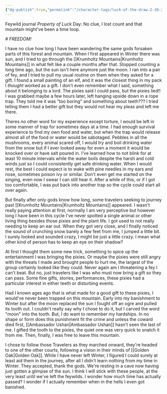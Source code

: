 ```yaml
---
{"dg-publish":true,"permalink":"/character-logs/luck-of-the-draw-2-10-24/","tags":["Plot","Campaign"]}
---
```




Feywild journal
*Property of Luck*
Day: No clue, I lost count and that mountain might've been a time loop.

*# FREEDOM!*

I have no clue how long I have been wandering the same gods forsaken parts of this forest and mountain. When I first appeared in Winter there was sun, and I tried to go through the [[Krumholtz Mountains\|Krumholtz Mountains]] in what felt like a couple months after that. Stopped counting a long time ago, but the sun isn't here anymore just the moon. I ran into a pair of fey, and I tried to pull my usual routine on them when they asked for a gift. I found a small painting of an elf, and it was the closest thing in my pack I *thought* worked as a gift. I don't even remember what I said, something about it belonging to a lord. The pixies said I could pass, but the pixies lied!! I was grabbed maybe a few hours later, left hanging upside down in a rope trap. They told me it was "too boring" and something about teeth??? I tried telling them I had a better gift but they would not hear my pleas and left me there. 

Theres no other word for my experience except torture, I would be left in some manner of trap for sometimes days at a time. I had enough survival experience to find my own food and water, but when the trap would release almost all of the food or water would be sabotaged. Pebbles in all the mushrooms, every animal scared off, I would try and boil drinking water from the snow but if I ever looked away for even a moment it would be knocked over or have salt poured in. I've learned how to not blink for at least 10 minute intervals while the water boils despite the harsh and cold winds just so I could consistently get safe drinking water. When I would rest, the best I could expect is to wake with pine needles in my ears and nose, sometimes poison ivy or similar. Don't even get me started on the singing, even now I swear I can still hear it. After a while of this, or if I got too comfortable, I was put back into another trap so the cycle could start all over again.

But finally after only gods know how long, some travelers seeking to journey past [[Krumholtz Mountains\|Krumholtz Mountains]] appeared. I wasn't really paying attention at first, normally I am very perceptive but however long I have been in this cycle I've never spotted a single animal or other living thing besides those pixies and the plant life. I got used to not really needing to keep an ear out. When they got very close, and I finally noticed the sound of crunching snow barely a few feet from me, I jumped a little bit. I surely looked and sounded crazy, I might be just a little crazy. I mean what other kind of person has to keep an eye on their shadow?

At first I thought them some new trick, something to spice up the entertainment I was bringing the pixies. Or maybe the pixies were still angry with the threats I made and brought people to hurt me, the largest of the group certainly looked like they could. Never again am I threatening a fey I can't beat. But no, just travelers like I was who must now bring a gift so they can pass. Some fine gifts, stories, performances, these pixies had a particular interest in either teeth or disturbing events.

Had I known ages ago that is what made for a good gift to these pixies, I would've never been trapped on this mountain. Early into my banishment to Winter but after the moon replaced the sun I fought off an ogre and pulled its tooth out. I couldn't really say why I chose to do it, but I carved the word "moon" into the tooth. But, I do want to remember my hardships. In no shape or form does this punishment fit the crime and unless the coward died first, [[Ambassador Ushan\|Ambassador Ushan]] hasn't seen the last of me. I gifted the tooth to the pixies, the quiet one was very quick to snatch it from me. Then, finally, I was free to leave this mountain. 

I chose to follow those Travelers as they marched onward, they're headed to one of the other courts, following a vision in their minds of [[Golden Oak\|Golden Oak]]. While I have never left Winter, I figured I could surely at least aid them in the journey, after all I didn't learn nothing from my time in Winter. They accepted, thank the gods. We're resting in a cave now having just gotten a glimpse of the sun. I think I will stick with these people, at the very least until we've left the feywilds. I wonder how much time has actually passed? I wonder if I actually remember when in the hells I even got banished.